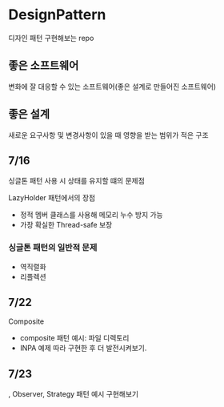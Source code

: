 # DesignPattern
디자인 패턴 구현해보는 repo

## 좋은 소프트웨어
변화에 잘 대응할 수 있는 소프트웨어(좋은 설계로 만들어진 소프트웨어)
## 좋은 설계
새로운 요구사항 및 변경사항이 있을 때 영향을 받는 범위가 적은 구조


## 7/16
싱글톤 패턴 사용 시 상태를 유지할 떄의 문제점

LazyHolder 패턴에서의 장점
- 정적 멤버 클래스를 사용해 메모리 누수 방지 가능
- 가장 확실한 Thread-safe 보장
    <br>

### 싱글톤 패턴의 일반적 문제
- 역직렬화
- 리플렉션

## 7/22
Composite
- composite 패턴 예시: 파일 디렉토리
- INPA 예제 따라 구현한 후 더 발전시켜보기.

## 7/23
, Observer, Strategy 패턴 예시 구현해보기